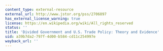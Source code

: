 ```yaml
---
content_type: external-resource
external_url: http://www.jstor.org/pss/2706897
has_external_license_warning: true
license: https://en.wikipedia.org/wiki/All_rights_reserved
status: ''
title: 'Divided Government and U.S. Trade Policy: Theory and Evidence'
uid: a39b7da2-797f-4d00-b584-cd11c254997e
wayback_url: ''
---
```

